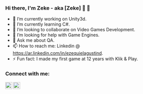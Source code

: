 ### Hi there, I'm Zeke - aka [Zeke] 👋 👋
- 🔭 I’m currently working on Unity3d.
- 🌱 I’m currently learning C#.
- 👯 I’m looking to collaborate on Video Games Development.
- 🤔 I’m looking for help with Game Engines.
- 💬 Ask me about QA.
- 📫 How to reach me: Linkedin @ https://ar.linkedin.com/in/ezequielagustind.
- ⚡ Fun fact: I made my first game at 12 years with Klik & Play.

### Connect with me:

[<img align="left" alt="codeSTACKr | YouTube" width="22px" src="https://cdn.jsdelivr.net/npm/simple-icons@v3/icons/youtube.svg" />][youtube]
[<img align="left" alt="codeSTACKr | LinkedIn" width="22px" src="https://cdn.jsdelivr.net/npm/simple-icons@v3/icons/linkedin.svg" />][linkedin]


[youtube]: https://www.youtube.com/channel/UCaY3IoArpQx6L1enEwcHjuA
[linkedin]: https://www.linkedin.com/in/ezequielagustind/
